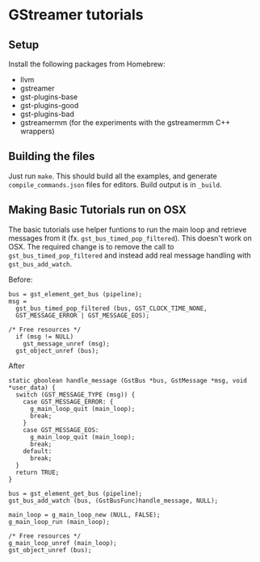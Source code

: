 # GStreamer tutorials

## Setup

Install the following packages from Homebrew:

- llvm
- gstreamer
- gst-plugins-base
- gst-plugins-good
- gst-plugins-bad
- gstreamermm (for the experiments with the gstreamermm C++ wrappers)

## Building the files

Just run `make`. This should build all the examples, and generate
`compile_commands.json` files for editors. Build output is in `_build`.

## Making Basic Tutorials run on OSX

The basic tutorials use helper funtions to run the main loop and retrieve
messages from it (fx. `gst_bus_timed_pop_filtered`). This doesn't work on OSX.
The required change is to remove the call to `gst_bus_timed_pop_filtered` and
instead add real message handling with `gst_bus_add_watch`.

Before:

```
bus = gst_element_get_bus (pipeline);
msg =
  gst_bus_timed_pop_filtered (bus, GST_CLOCK_TIME_NONE,
  GST_MESSAGE_ERROR | GST_MESSAGE_EOS);

/* Free resources */
  if (msg != NULL)
    gst_message_unref (msg);
  gst_object_unref (bus);
```

After

```
static gboolean handle_message (GstBus *bus, GstMessage *msg, void *user_data) {
  switch (GST_MESSAGE_TYPE (msg)) {
    case GST_MESSAGE_ERROR: {
      g_main_loop_quit (main_loop);
      break;
    }
    case GST_MESSAGE_EOS:
      g_main_loop_quit (main_loop);
      break;
    default:
      break;
  }
  return TRUE;
}

bus = gst_element_get_bus (pipeline);
gst_bus_add_watch (bus, (GstBusFunc)handle_message, NULL);

main_loop = g_main_loop_new (NULL, FALSE);
g_main_loop_run (main_loop);

/* Free resources */
g_main_loop_unref (main_loop);
gst_object_unref (bus);
```
